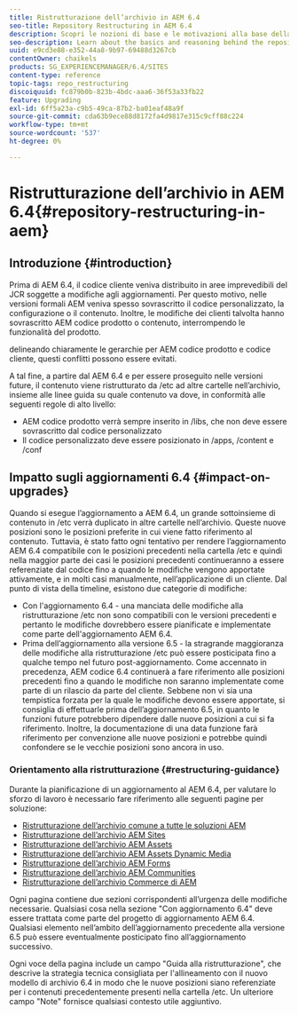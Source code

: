 ```yaml
---
title: Ristrutturazione dell’archivio in AEM 6.4
seo-title: Repository Restructuring in AEM 6.4
description: Scopri le nozioni di base e le motivazioni alla base della ristrutturazione dell’archivio in AEM 6.4
seo-description: Learn about the basics and reasoning behind the repository restructuring in AEM 6.4
uuid: e9cd3e88-e352-44a8-9b97-69488d3267cb
contentOwner: chaikels
products: SG_EXPERIENCEMANAGER/6.4/SITES
content-type: reference
topic-tags: repo_restructuring
discoiquuid: fc879b0b-823b-4bdc-aaa6-36f53a33fb22
feature: Upgrading
exl-id: 6ff5a23a-c9b5-49ca-87b2-ba01eaf48a9f
source-git-commit: cda63b9ece88d8172fa4d9817e315c9cff88c224
workflow-type: tm+mt
source-wordcount: '537'
ht-degree: 0%

---
```


# Ristrutturazione dell’archivio in AEM 6.4{#repository-restructuring-in-aem}

## Introduzione {#introduction}

Prima di AEM 6.4, il codice cliente veniva distribuito in aree imprevedibili del JCR soggette a modifiche agli aggiornamenti. Per questo motivo, nelle versioni formali AEM veniva spesso sovrascritto il codice personalizzato, la configurazione o il contenuto. Inoltre, le modifiche dei clienti talvolta hanno sovrascritto AEM codice prodotto o contenuto, interrompendo le funzionalità del prodotto.

delineando chiaramente le gerarchie per AEM codice prodotto e codice cliente, questi conflitti possono essere evitati.

A tal fine, a partire dal AEM 6.4 e per essere proseguito nelle versioni future, il contenuto viene ristrutturato da /etc ad altre cartelle nell’archivio, insieme alle linee guida su quale contenuto va dove, in conformità alle seguenti regole di alto livello:

* AEM codice prodotto verrà sempre inserito in /libs, che non deve essere sovrascritto dal codice personalizzato
* Il codice personalizzato deve essere posizionato in /apps, /content e /conf

## Impatto sugli aggiornamenti 6.4 {#impact-on-upgrades}

Quando si esegue l’aggiornamento a AEM 6.4, un grande sottoinsieme di contenuto in /etc verrà duplicato in altre cartelle nell’archivio. Queste nuove posizioni sono le posizioni preferite in cui viene fatto riferimento al contenuto. Tuttavia, è stato fatto ogni tentativo per rendere l’aggiornamento AEM 6.4 compatibile con le posizioni precedenti nella cartella /etc e quindi nella maggior parte dei casi le posizioni precedenti continueranno a essere referenziate dal codice fino a quando le modifiche vengono apportate attivamente, e in molti casi manualmente, nell’applicazione di un cliente. Dal punto di vista della timeline, esistono due categorie di modifiche:

* Con l&#39;aggiornamento 6.4 - una manciata delle modifiche alla ristrutturazione /etc non sono compatibili con le versioni precedenti e pertanto le modifiche dovrebbero essere pianificate e implementate come parte dell&#39;aggiornamento AEM 6.4.
* Prima dell’aggiornamento alla versione 6.5 - la stragrande maggioranza delle modifiche alla ristrutturazione /etc può essere posticipata fino a qualche tempo nel futuro post-aggiornamento. Come accennato in precedenza, AEM codice 6.4 continuerà a fare riferimento alle posizioni precedenti fino a quando le modifiche non saranno implementate come parte di un rilascio da parte del cliente. Sebbene non vi sia una tempistica forzata per la quale le modifiche devono essere apportate, si consiglia di effettuarle prima dell’aggiornamento 6.5, in quanto le funzioni future potrebbero dipendere dalle nuove posizioni a cui si fa riferimento. Inoltre, la documentazione di una data funzione farà riferimento per convenzione alle nuove posizioni e potrebbe quindi confondere se le vecchie posizioni sono ancora in uso.

### Orientamento alla ristrutturazione {#restructuring-guidance}

Durante la pianificazione di un aggiornamento al AEM 6.4, per valutare lo sforzo di lavoro è necessario fare riferimento alle seguenti pagine per soluzione:

* [Ristrutturazione dell’archivio comune a tutte le soluzioni AEM](/help/sites-deploying/all-repository-restructuring-in-aem-6-4.md)
* [Ristrutturazione dell’archivio AEM Sites](/help/sites-deploying/sites-repository-restructuring-in-aem-6-4.md)
* [Ristrutturazione dell’archivio AEM Assets](https://experienceleague.adobe.com/docs/experience-manager-64/deploying/restructuring/repository-restructuring.html)
* [Ristrutturazione dell’archivio AEM Assets Dynamic Media](/help/sites-deploying/dynamicmedia-repository-restructuring-in-aem-6-4.md)
* [Ristrutturazione dell’archivio AEM Forms](/help/sites-deploying/forms-repository-restructuring-in-aem-6-4.md)
* [Ristrutturazione dell’archivio AEM Communities](/help/sites-deploying/communities-repository-restructuring-in-aem-6-4.md)
* [Ristrutturazione dell’archivio Commerce di AEM](/help/sites-deploying/ecommerce-repository-restructuring-in-aem-6-4.md)

Ogni pagina contiene due sezioni corrispondenti all’urgenza delle modifiche necessarie. Qualsiasi cosa nella sezione &quot;Con aggiornamento 6.4&quot; deve essere trattata come parte del progetto di aggiornamento AEM 6.4. Qualsiasi elemento nell’ambito dell’aggiornamento precedente alla versione 6.5 può essere eventualmente posticipato fino all’aggiornamento successivo.

Ogni voce della pagina include un campo &quot;Guida alla ristrutturazione&quot;, che descrive la strategia tecnica consigliata per l&#39;allineamento con il nuovo modello di archivio 6.4 in modo che le nuove posizioni siano referenziate per i contenuti precedentemente presenti nella cartella /etc. Un ulteriore campo &quot;Note&quot; fornisce qualsiasi contesto utile aggiuntivo.
